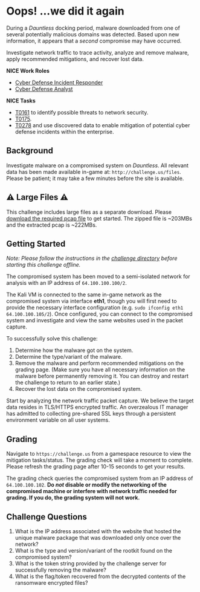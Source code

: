 # Oops! ...we did it again

During a *Dauntless* docking period, malware downloaded from one of several potentially malicious domains was detected. Based upon new information, it appears that a *second* compromise may have occurred.

Investigate network traffic to trace activity, analyze and remove malware, apply recommended mitigations, and recover lost data.

**NICE Work Roles**
 - [Cyber Defense Incident Responder](https://niccs.cisa.gov/workforce-development/nice-framework)
 - [Cyber Defense Analyst](https://niccs.cisa.gov/workforce-development/nice-framework)

**NICE Tasks**
 - [T0161](https://niccs.cisa.gov/workforce-development/nice-framework) to identify possible threats to network security.
 - [T0175](https://niccs.cisa.gov/workforce-development/nice-framework).
 - [T0278](https://niccs.cisa.gov/workforce-development/nice-framework) and use discovered data to enable mitigation of potential cyber defense incidents within the enterprise.

## Background

Investigate malware on a compromised system on *Dauntless*. All relevant data has been made available in-game at: `http://challenge.us/files`. Please be patient; it may take a few minutes before the site is available.

## ⚠️ Large Files ⚠️

This challenge includes large files as a separate download. Please [download the required pcap file](https://presidentscup.cisa.gov/files/pc4/individuala-round3-oops-we-did-it-again-largefiles.zip) to get started. The zipped file is ~203MBs and the extracted pcap is ~222MBs.

## Getting Started

_Note: Please follow the instructions in the [challenge directory](./challenge) before starting this challenge offline._

The compromised system has been moved to a semi-isolated network for analysis with an IP address of `64.100.100.100/2`.

The Kali VM is connected to the same in-game network as the compromised system via interface **eth1**, though you will first need to provide the necessary interface configuration (e.g. `sudo ifconfig eth1 64.100.100.105/2`). Once configured, you can connect to the compromised system and investigate and view the same websites used in the packet capture.

To successfully solve this challenge:

1. Determine how the malware got on the system.
2. Determine the type/variant of the malware.
3. Remove the malware and perform recommended mitigations on the grading page. (Make sure you have all necessary information on the malware before permanently removing it. You can destroy and restart the challenge to return to an earlier state.)
4. Recover the lost data on the compromised system.

Start by analyzing the network traffic packet capture. We believe the target data resides in TLS/HTTPS encrypted traffic. An overzealous IT manager has admitted to collecting pre-shared SSL keys through a persistent environment variable on all user systems.

## Grading

Navigate to `https://challenge.us` from a gamespace resource to view the mitigation tasks/status. The grading check will take a moment to complete. Please refresh the grading page after 10-15 seconds to get your results.

The grading check queries the compromised system from an IP address of `64.100.100.102`. **Do *not* disable or modify the networking of the compromised machine or interfere with network traffic needed for grading. If you do, the grading system will not work.**

## Challenge Questions

1. What is the IP address associated with the website that hosted the unique malware package that was downloaded only once over the network?
2. What is the type and version/variant of the rootkit found on the compromised system?
3. What is the token string provided by the challenge server for successfully removing the malware?
4. What is the flag/token recovered from the decrypted contents of the ransomware encrypted files?
